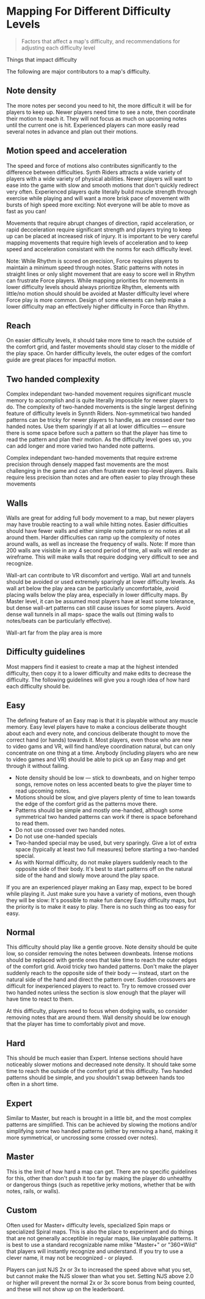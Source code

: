 # Mapping For Different Difficulty Levels

> Factors that affect a map's difficulty, and recommendations for adjusting each difficulty level


Things that impact difficulty

The following are major contributors to a map's difficulty.

## Note density

The more notes per second you need to hit, the more difficult it will be for players to keep up. Newer players need time to see a note, then coordinate their motion to reach it. They will not focus as much on upcoming notes until the current one is hit. Experienced players can more easily read several notes in advance and plan out their motions.

## Motion speed and acceleration

The speed and force of motions also contributes significantly to the difference between difficulties. Synth Riders attracts a wide variety of players with a wide variety of physical abilities.  Newer players will want to ease into the game with slow and smooth motions that don't quickly redirect very often. Experienced players quite literally build muscle strength through exercise while playing and will want a more brisk pace of movement with bursts of high speed more exciting: Not everyone will be able to move as fast as you can!

Movements that require abrupt changes of direction, rapid acceleration, or rapid decceleration require significant strength and players trying to keep up can be placed at increased risk of injury. It is important to be very careful mapping movements that require high levels of acceleration and to keep speed and acceleration consistant with the norms for each difficulty level.

Note: While Rhythm is scored on precision, Force requires players to maintain a minimum speed through notes. Static patterns with notes in straight lines or only slight movement that are easy to score well in Rhythm can frustrate Force players. While mapping priorities for movements in lower difficulty levels should always prioritize Rhythm, elements with little/no motion should should be avoided at Master difficulty level where Force play is more common. Design of some elements can help make a lower difficulty map an effectively higher difficulty in Force than Rhythm.

## Reach

On easier difficulty levels, it should take more time to reach the outside of the comfort grid, and faster movements should stay closer to the middle of the play space. On harder difficulty levels, the outer edges of the comfort guide are great places for impactful motion.

## Two handed complexity

Complex independant two-handed movement requires significant muscle memory to accomplish and is quite literally impossible for newer players to do. The complexity of two-handed movements is the single largest defining feature of difficulty levels in Synnth Riders. Non-symmetrical two handed patterns can be tricky for newer players to handle, as are crossed over two handed notes. Use them sparingly if at all at lower difficulties — ensure there is some space before such a pattern so that the player has time to read the pattern and plan their motion. As the difficulty level goes up, you can add longer and more varied two handed note patterns.  

Complex independant two-handed movements that require extreme precision through densely mapped fast movements are the most challenging in the game and can often frustrate even top-level players. Rails require less precision than notes and are often easier to play through these movements

## Walls

Walls are great for adding full body movement to a map, but newer players may have trouble reacting to a wall while hitting notes. Easier difficulties should have fewer walls and either simple note patterns or no notes at all around them. Harder difficulties can ramp up the complexity of notes around walls, as well as increase the frequency of walls. Note: If more than 200 walls are visisble in any 4 second period of time, all walls will render as wireframe. This will make walls that require dodging very difficult to see and recognize.

Wall-art can contribute to VR discomfort and vertigo. Wall art and tunnels should be avoided or used extremely sparingly at lower difficulty levels. As wall art below the play area can be particularly uncomfortable, avoid placing walls below the play area, especially in lower difficulty maps. By Master level, it can be assumed most players have at least some tolerance, but dense wall-art patterns can still cause issues for some players.  Avoid dense wall tunnels in all maps- space the walls out (timing walls to notes/beats can be particularly effective).  

Wall-art far from the play area is more 

## Difficulty guidelines

Most mappers find it easiest to create a map at the highest intended difficulty, then copy it to a lower difficulty and make edits to decrease the difficulty. The following guidelines will give you a rough idea of how hard each difficulty should be.

## Easy

The defining feature of an Easy map is that it is playable without any muscle memory.  Easy level players have to make a concious deliberate thought about each and every note, and concious deliberate thought to move the correct hand (or hands) towards it. Most players, even those who are new to video gams and VR, will find hand/eye coordination natural, but can only concentrate on one thing at a time. Anybody (including players who are new to video games and VR) should be able to pick up an Easy map and get through it without failing. 
- Note density should be low — stick to downbeats, and on higher tempo songs, remove notes on less accented beats to give the player time to read upcoming notes.
- Motions should be slow, and give players plenty of time to lean towards the edge of the comfort grid as the patterns move there.
- Patterns should be simple and mostly one-handed, although some symmetrical two handed patterns can work if there is space beforehand to
read them.
- Do not use crossed over two handed notes.
- Do not use one-handed specials
- Two-handed special may be used, but very sparingly. Give a lot of extra space (typically at least two full measures) before starting a two-handed special.
- As with Normal difficulty, do not make players suddenly reach to the opposite side of their body. It's best to start patterns off on the natural side of the hand and slowly move around the play space.

If you are an experienced player making an Easy map, expect to be bored while playing it. Just make sure you have a variety of motions, even though they will be slow: It's possible to make fun dancey Easy difficulty maps, but the priority is to make it easy to play. There is no such thing as too easy for easy.

## Normal

This difficulty should play like a gentle groove. Note density should be quite low, so consider removing the notes between downbeats. Intense motions should be replaced with gentle ones that take time to reach the outer edges of the comfort grid. Avoid tricky two handed patterns.
Don't make the player suddenly reach to the opposite side of their body — instead, start on the natural side of the hand and direct the pattern over. Sudden crossovers are difficult for inexperienced players to react to. Try to remove crossed over two handed notes unless the
section is slow enough that the player will have time to react to them.

At this difficulty, players need to focus when dodging walls, so consider removing notes that are around them. Wall density should be low enough that the player has time to comfortably pivot and move.

## Hard

This should be much easier than Expert. Intense sections should have noticeably slower motions and decreased note density. It should take some time to reach the outside of the comfort grid at this difficulty. Two handed patterns should be simple, and you shouldn't swap between
hands too often in a short time.

## Expert

Similar to Master, but reach is brought in a little bit, and the most complex patterns are simplified. This can be achieved by slowing the motions and/or simplifying some two handed patterns (either by removing a hand, making it more symmetrical, or uncrossing some crossed over
notes).

## Master

This is the limit of how hard a map can get. There are no specific guidelines for this, other than don't push it too far by making the player do unhealthy or dangerous things (such as repetitive jerky motions, whether that be with notes, rails, or walls).

## Custom

Often used for Master+ difficulty levels, specialized Spin maps or specialized Spiral maps. This is also the place to experiment and do things that are not generally acceptible in regular maps, like unplayable patterns. It is best to use a standard recognizable name mlike "Master+" or "360+Wild" that players will instantly recognize and understand. If you try to use a clever name, it may not be recognized - or played.

Players can just NJS 2x or 3x to increased the speed above what you set, but cannot make the NJS slower than what you set. Setting NJS above 2.0 or higher will prevent the normal 2x or 3x score bonus from being counted, and these will not show up on the leaderboard.

